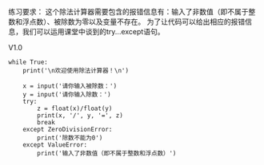 练习要求：
这个除法计算器需要包含的报错信息有：输入了非数值（即不属于整数和浮点数）、被除数为零以及变量不存在。
为了让代码可以给出相应的报错信息，我们可以运用课堂中谈到的try...except语句。

V1.0
```
while True:
    print('\n欢迎使用除法计算器！\n')

    x = input('请你输入被除数：')
    y = input('请你输入除数：')
    try:
        z = float(x)/float(y)
        print(x, '/', y, '=', z)
        break
    except ZeroDivisionError:
        print('除数不能为0')
    except ValueError:
        print('输入了非数值（即不属于整数和浮点数）')

```
